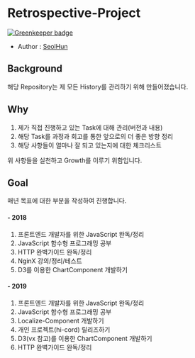 # Retrospective-Project

[![Greenkeeper badge](https://badges.greenkeeper.io/Seolhun/retrospective-diary.svg)](https://greenkeeper.io/)

- Author : [SeolHun](https://github.com/Seolhun/)

## Background
해당 Repository는 제 모든 History를 관리하기 위해 만들어졌습니다.

## Why
1. 제가 직접 진행하고 있는 Task에 대해 관리(버전과 내용)
2. 해당 Task를 과정과 회고를 통한 앞으로의 더 좋은 방향 정리
3. 해당 사항들이 얼마나 잘 되고 있는지에 대한 체크리스트

위 사항들을 실천하고 Growth를 이루기 위함입니다.

## Goal
매년 목표에 대한 부분을 작성하여 진행합니다.

#### - 2018
1. 프론트엔드 개발자를 위한 JavaScript 완독/정리
2. JavaScript 함수형 프로그래밍 공부
3. HTTP 완벽가이드 완독/정리
4. NginX 강의/정리/테스트
5. D3를 이용한 ChartComponent 개발하기

#### - 2019
1. 프론트엔드 개발자를 위한 JavaScript 완독/정리
2. JavaScript 함수형 프로그래밍 공부
3. Localize-Component 개발하기
4. 개인 프로젝트(hi-cord) 릴리즈하기
5. D3(vx 참고)를 이용한 ChartComponent 개발하기
6. HTTP 완벽가이드 완독/정리
